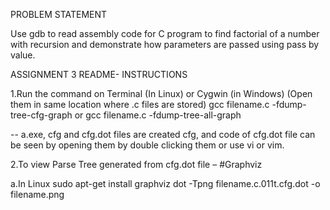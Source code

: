 PROBLEM STATEMENT

Use gdb to read assembly code for C program to find factorial of a number with recursion and demonstrate how parameters are passed using pass by value.


ASSIGNMENT 3 README- INSTRUCTIONS


1.Run the command on Terminal (In Linux) or Cygwin (in Windows) 
(Open them in same location where .c files are stored)
            gcc filename.c -fdump-tree-cfg-graph     or 
            gcc filename.c -fdump-tree-all-graph
            
-- a.exe, cfg and cfg.dot files are created
cfg, and code of cfg.dot file can be seen by opening them by double clicking them or use vi or vim.

2.To view Parse Tree generated from cfg.dot file –
#Graphviz

a.In Linux
sudo apt-get install graphviz
dot -Tpng filename.c.011t.cfg.dot -o filename.png
